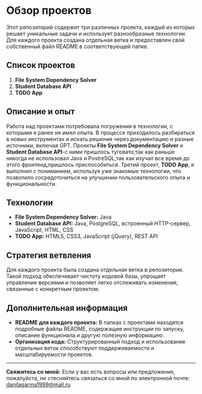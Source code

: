 <h1>Обзор проектов</h1>
<p>Этот репозиторий содержит три различных проекта, каждый из которых решает уникальные задачи и использует разнообразные технологии. Для каждого проекта создана отдельная ветка и предоставлен свой собственный файл README в соответствующей папке.</p>

<h2>Список проектов</h2>
<ol>
    <li><strong>File System Dependency Solver</strong></li>
    <li><strong>Student Database API</strong></li>
    <li><strong>TODO App</strong></li>
</ol>

<h2>Описание и опыт</h2>
<p>Работа над проектами потребовала погружения в технологии, с которыми я ранее не имел опыта. В процессе приходилось разбираться в новых инструментах и искать решения через документацию и разные источники, включая GPT. Проекты <strong>File System Dependency Solver</strong> и <strong>Student Database API</strong>-с ними пришлось туговато,так как раньше никогда не использовал Java и PostreSQL,так как изучал все время до этого фронтенд,пришлось приспособиться. Третий проект, <strong>TODO App</strong>, я выполнил с пониманием, используя уже знакомые технологии, что позволило сосредоточиться на улучшении пользовательского опыта и функциональности.</p>

<h2>Технологии</h2>
<ul>
    <li><strong>File System Dependency Solver:</strong> Java</li>
    <li><strong>Student Database API:</strong> Java, PostgreSQL, встроенный HTTP-сервер, JavaScript, HTML, CSS</li>
    <li><strong>TODO App:</strong> HTML5, CSS3, JavaScript (jQuery), REST API</li>
</ul>

<h2>Стратегия ветвления</h2>
<p>Для каждого проекта была создана отдельная ветка в репозитории. Такой подход обеспечивает чистоту кодовой базы, упрощает управление версиями и позволяет легко отслеживать изменения, связанные с конкретным проектом.</p>

<h2>Дополнительная информация</h2>
<ul>
    <li><strong>README для каждого проекта:</strong> В папках с проектами находятся подробные файлы README, содержащие инструкции по запуску, описание функционала и другую полезную информацию.</li>
    <li><strong>Организация кода:</strong> Структурированный подход и использование отдельных веток способствуют поддерживаемости и масштабируемости проектов.</li>
</ul>
<hr>
<p><strong>Свяжитесь со мной:</strong> Если у вас есть вопросы или предложения, пожалуйста, не стесняйтесь связаться со мной по электронной почте: <a href="mailto:danilagarma1999@mail.ru">danilagarma1999@mail.ru</a></p>
